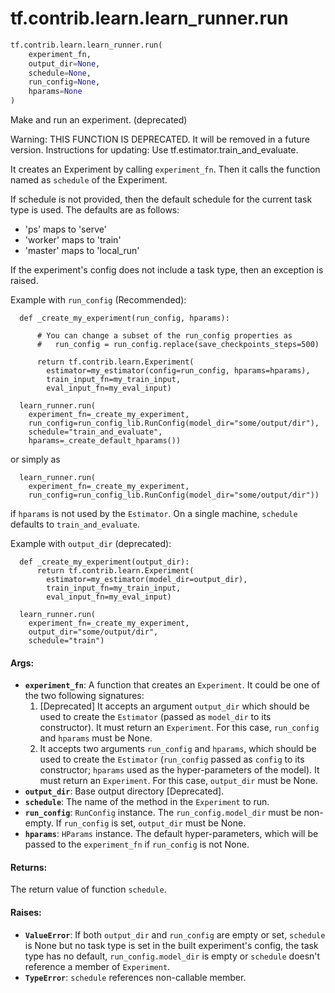 <div itemscope itemtype="http://developers.google.com/ReferenceObject">
<meta itemprop="name" content="tf.contrib.learn.learn_runner.run" />
<meta itemprop="path" content="Stable" />
</div>

# tf.contrib.learn.learn_runner.run

``` python
tf.contrib.learn.learn_runner.run(
    experiment_fn,
    output_dir=None,
    schedule=None,
    run_config=None,
    hparams=None
)
```

Make and run an experiment. (deprecated)

Warning: THIS FUNCTION IS DEPRECATED. It will be removed in a future version.
Instructions for updating:
Use tf.estimator.train_and_evaluate.

It creates an Experiment by calling `experiment_fn`. Then it calls the
function named as `schedule` of the Experiment.

If schedule is not provided, then the default schedule for the current task
type is used. The defaults are as follows:

 * 'ps' maps to 'serve'
 * 'worker' maps to 'train'
 * 'master' maps to 'local_run'

If the experiment's config does not include a task type, then an exception
is raised.

Example with `run_config` (Recommended):
```
  def _create_my_experiment(run_config, hparams):

      # You can change a subset of the run_config properties as
      #   run_config = run_config.replace(save_checkpoints_steps=500)

      return tf.contrib.learn.Experiment(
        estimator=my_estimator(config=run_config, hparams=hparams),
        train_input_fn=my_train_input,
        eval_input_fn=my_eval_input)

  learn_runner.run(
    experiment_fn=_create_my_experiment,
    run_config=run_config_lib.RunConfig(model_dir="some/output/dir"),
    schedule="train_and_evaluate",
    hparams=_create_default_hparams())
```
or simply as
```
  learn_runner.run(
    experiment_fn=_create_my_experiment,
    run_config=run_config_lib.RunConfig(model_dir="some/output/dir"))
```
if `hparams` is not used by the `Estimator`. On a single machine, `schedule`
defaults to `train_and_evaluate`.

Example with `output_dir` (deprecated):
```
  def _create_my_experiment(output_dir):
      return tf.contrib.learn.Experiment(
        estimator=my_estimator(model_dir=output_dir),
        train_input_fn=my_train_input,
        eval_input_fn=my_eval_input)

  learn_runner.run(
    experiment_fn=_create_my_experiment,
    output_dir="some/output/dir",
    schedule="train")
```
#### Args:

* <b>`experiment_fn`</b>: A function that creates an `Experiment`. It could be one of
    the two following signatures:
    1) [Deprecated] It accepts an argument `output_dir` which should be used
    to create the `Estimator` (passed as `model_dir` to its constructor). It
    must return an `Experiment`. For this case, `run_config` and `hparams`
    must be None.
    2) It accepts two arguments `run_config` and `hparams`, which should be
    used to create the `Estimator` (`run_config` passed as `config` to its
    constructor; `hparams` used as the hyper-parameters of the model).
    It must return an `Experiment`. For this case, `output_dir` must be None.
* <b>`output_dir`</b>: Base output directory [Deprecated].
* <b>`schedule`</b>: The name of the method in the `Experiment` to run.
* <b>`run_config`</b>: `RunConfig` instance. The `run_config.model_dir` must be
    non-empty. If `run_config` is set, `output_dir` must be None.
* <b>`hparams`</b>: `HParams` instance. The default hyper-parameters, which will be
    passed to the `experiment_fn` if `run_config` is not None.


#### Returns:

The return value of function `schedule`.


#### Raises:

* <b>`ValueError`</b>: If both `output_dir` and `run_config` are empty or set,
    `schedule` is None but no task type is set in the built experiment's
    config, the task type has no default, `run_config.model_dir` is empty or
    `schedule` doesn't reference a member of `Experiment`.
* <b>`TypeError`</b>: `schedule` references non-callable member.